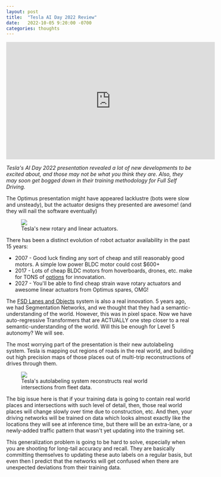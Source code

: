```yaml
---
layout: post
title:  "Tesla AI Day 2022 Review"
date:   2022-10-05 9:20:00 -0700
categories: thoughts
---
```


<iframe width="560" height="315" src="https://www.youtube.com/embed/ODSJsviD_SU" title="YouTube video player" frameborder="0" allow="accelerometer; autoplay; clipboard-write; encrypted-media; gyroscope; picture-in-picture" allowfullscreen></iframe>

*Tesla's AI Day 2022 presentation revealed a lot of new developments to 
be excited about, and those may not be what you think they are. Also, they may soon get bogged down in their
training methodology for Full Self Driving.*

The Optimus presentation might have appeared lacklustre (bots were slow and unsteady), but
the actuator designs they presented are awesome! (and they will nail the software eventually)

<figure>
    <img src="{{ site.baseurl | prepend: site.url }}/images/aiday_actuators.png" />
    <figcaption>Tesla's new rotary and linear actuators.</figcaption>
</figure>

There has been a distinct evolution of robot actuator availability in the past 15 years: 
 - 2007 - Good luck finding any sort of cheap and still reasonably good motors. A simple low power BLDC motor could cost $600+
 - 2017 - Lots of cheap BLDC motors from hoverboards, drones, etc. make for TONS of [options](https://comma.ai/shop/products/body) for innovatation.
 - 2027 - You'll be able to find cheap strain wave rotary actuators and awesome linear actuators from Optimus spares, OMG!


The [FSD Lanes and Objects](https://www.youtube.com/watch?v=ODSJsviD_SU&t=5148s) system is also a real innovation.
5 years ago, we had Segmentation Networks, and we thought that they had a semantic-understanding of the world. However, this 
was in pixel space. Now we have auto-regressive Transformers that are ACTUALLY one step closer to a real semantic-understanding of the world.
Will this be enough for Level 5 autonomy? We will see.

The most worrying part of the presentation is their new autolabeling system. Tesla is mapping out regions of roads in the 
real world, and building out high precision maps of those places out of multi-trip reconstructions of drives through them.

<figure>
    <img src="{{ site.baseurl | prepend: site.url }}/images/aiday_autolabeling.png" />
    <figcaption>Tesla's autolabeling system reconstructs real world intersections from fleet data.</figcaption>
</figure>

The big issue here is that if your training data is going to contain real world places and intersections with such 
level of detail, then, those real world places will change slowly over time due to construction, etc. And then,
your driving networks will be trained on data which looks almost exactly like the locations they will see at inference
time, but there will be an extra-lane, or a newly-added traffic pattern that wasn't yet updating into the training set.

This generalization problem is going to be hard to solve, especially when you are shooting for long-tail accuracy and recall.
They are basically committing themselves to updating these auto labels on a regular basis, but even then I predict
that the networks will get confused when there are unexpected deviations from their training data.